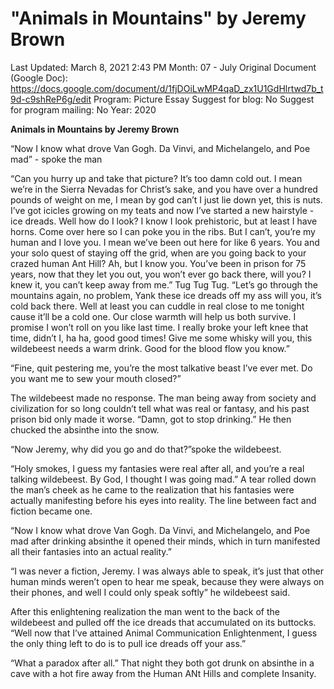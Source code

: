 # "Animals in Mountains" by Jeremy Brown

Last Updated: March 8, 2021 2:43 PM
Month: 07 - July
Original Document (Google Doc): https://docs.google.com/document/d/1fjDOiLwMP4qaD_zx1U1GdHlrtwd7b_t9d-c9shReP6g/edit
Program: Picture Essay
Suggest for blog: No
Suggest for program mailing: No
Year: 2020

**Animals in Mountains by Jeremy Brown**

“Now I know what drove Van Gogh. Da Vinvi, and Michelangelo, and Poe mad” - spoke the man

“Can you hurry up and take that picture? It’s too damn cold out. I mean we’re in the Sierra Nevadas for Christ’s sake, and you have over a hundred pounds of weight on me, I mean by god can’t I just lie down yet, this is nuts. I’ve got icicles growing on my teats and now I’ve started a new hairstyle - ice dreads. Well how do I look? I know I look prehistoric, but at least I have horns. Come over here so I can poke you in the ribs. But I can’t, you’re my human and I love you. I mean we’ve been out here for like 6 years. You and your solo quest of staying off the grid, when are you going back to your crazed human Ant Hill? Ah, but I know you. You’ve been in prison for 75 years, now that they let you out, you won’t ever go back there, will you? I knew it, you can’t keep away from me.” Tug Tug Tug. “Let’s go through the mountains again, no problem, Yank these ice dreads off my ass will you, it’s cold back there. Well at least you can cuddle in real close to me tonight cause it’ll be a cold one. Our close warmth will help us both survive. I promise I won’t roll on you like last time. I really broke your left knee that time, didn’t I, ha ha, good good times! Give me some whisky will you, this wildebeest needs a warm drink. Good for the blood flow you know.”

“Fine, quit pestering me, you’re the most talkative beast I’ve ever met. Do you want me to sew your mouth closed?”

The wildebeest made no response. The man being away from society and civilization for so long couldn’t tell what was real or fantasy, and his past prison bid only made it worse. “Damn, got to stop drinking.” He then chucked the absinthe into the snow.

“Now Jeremy, why did you go and do that?”spoke the wildebeest.

“Holy smokes, I guess my fantasies were real after all, and you’re a real talking wildebeest. By God, I thought I was going mad.” A tear rolled down the man’s cheek as he came to the realization that his fantasies were actually manifesting before his eyes into reality. The line between fact and fiction became one.

“Now I know what drove Van Gogh. Da Vinvi, and Michelangelo, and Poe mad after drinking absinthe it opened their minds, which in turn manifested all their fantasies into an actual reality.”

“I was never a fiction, Jeremy. I was always able to speak, it’s just that other human minds weren’t open to hear me speak, because they were always on their phones, and well I could only speak softly” he wildebeest said.

After this enlightening realization the man went to the back of the wildebeest and pulled off the ice dreads that accumulated on its buttocks. “Well now that I’ve attained Animal Communication Enlightenment, I guess the only thing left to do is to pull ice dreads off your ass.”

“What a paradox after all.” That night they both got drunk on absinthe in a cave with a hot fire away from the Human ANt Hills and complete Insanity.
